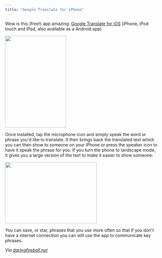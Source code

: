 ```yaml
---
title: "Google Translate for iPhone"
---
```

<p>Wow is this (free!) app amazing: <a href="https://click.linksynergy.com/fs-bin/stat?id=6PFrOqNV4B8&offerid=146261&type=3&subid=0&tmpid=1826&RD_PARM1=http%253A%252F%252Fitunes.apple.com%252Fca%252Fapp%252Fgoogle-translate%252Fid414706506%253Fmt%253D8%2526uo%253D4%2526partnerId%253D30" target="itunes_store">Google Translate for iOS</a> (iPhone, iPod touch and iPad, also available as a Android app) </p>
<p><a href="https://chrisenns.com/wp-content/uploads/2011/03/googletranslate.jpg"><img src="https://chrisenns.com/wp-content/uploads/2011/03/googletranslate-200x300.jpg" alt="" title="googletranslate" width="200" height="300" class="aligncenter size-medium wp-image-19408" /></a></p>
<p>Once installed, tap the microphone icon and simply speak the word or phrase you'd like to translate. It then brings back the translated text which you can then show to someone on your iPhone or press the speaker icon to have it speak the phrase for you. If you turn the phone to landscape mode, it gives you a large version of the text to make it easier to show someone:</p>
<p><a href="https://chrisenns.com/wp-content/uploads/2011/03/googletranslatelandscape.jpg"><img src="https://chrisenns.com/wp-content/uploads/2011/03/googletranslatelandscape-300x200.jpg" alt="" title="googletranslatelandscape" width="300" height="200" class="aligncenter size-medium wp-image-19409" /></a></p>
<p>You can save, or star, phrases that you use more often so that if you don't have a internet connection you can still use the app to communicate key phrases.</p>
<p><em>Via <a href="https://daringfireball.net/linked/2011/03/18/richardson-google-translate">daringfireball.net</a></em></p>

